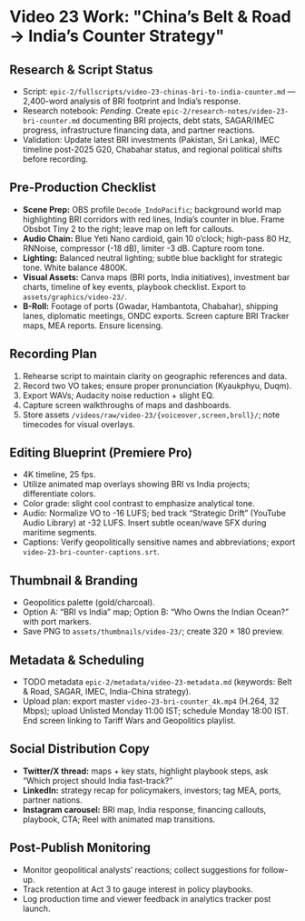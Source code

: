 # Video 23 Work: "China’s Belt & Road → India’s Counter Strategy"

## Research & Script Status
- Script: `epic-2/fullscripts/video-23-chinas-bri-to-india-counter.md` — 2,400-word analysis of BRI footprint and India’s response.
- Research notebook: _Pending_. Create `epic-2/research-notes/video-23-bri-counter.md` documenting BRI projects, debt stats, SAGAR/IMEC progress, infrastructure financing data, and partner reactions.
- Validation: Update latest BRI investments (Pakistan, Sri Lanka), IMEC timeline post-2025 G20, Chabahar status, and regional political shifts before recording.

## Pre-Production Checklist
- **Scene Prep:** OBS profile `Decode_IndoPacific`; background world map highlighting BRI corridors with red lines, India’s counter in blue. Frame Obsbot Tiny 2 to the right; leave map on left for callouts.
- **Audio Chain:** Blue Yeti Nano cardioid, gain 10 o’clock; high-pass 80 Hz, RNNoise, compressor (-18 dB), limiter -3 dB. Capture room tone.
- **Lighting:** Balanced neutral lighting; subtle blue backlight for strategic tone. White balance 4800K.
- **Visual Assets:** Canva maps (BRI ports, India initiatives), investment bar charts, timeline of key events, playbook checklist. Export to `assets/graphics/video-23/`.
- **B-Roll:** Footage of ports (Gwadar, Hambantota, Chabahar), shipping lanes, diplomatic meetings, ONDC exports. Screen capture BRI Tracker maps, MEA reports. Ensure licensing.

## Recording Plan
1. Rehearse script to maintain clarity on geographic references and data.  
2. Record two VO takes; ensure proper pronunciation (Kyaukphyu, Duqm).  
3. Export WAVs; Audacity noise reduction + slight EQ.  
4. Capture screen walkthroughs of maps and dashboards.  
5. Store assets `/videos/raw/video-23/{voiceover,screen,broll}/`; note timecodes for visual overlays.

## Editing Blueprint (Premiere Pro)
- 4K timeline, 25 fps.  
- Utilize animated map overlays showing BRI vs India projects; differentiate colors.  
- Color grade: slight cool contrast to emphasize analytical tone.  
- Audio: Normalize VO to -16 LUFS; bed track “Strategic Drift” (YouTube Audio Library) at -32 LUFS. Insert subtle ocean/wave SFX during maritime segments.  
- Captions: Verify geopolitically sensitive names and abbreviations; export `video-23-bri-counter-captions.srt`.

## Thumbnail & Branding
- Geopolitics palette (gold/charcoal).  
- Option A: “BRI vs India” map; Option B: “Who Owns the Indian Ocean?” with port markers.  
- Save PNG to `assets/thumbnails/video-23/`; create 320 × 180 preview.

## Metadata & Scheduling
- TODO metadata `epic-2/metadata/video-23-metadata.md` (keywords: Belt & Road, SAGAR, IMEC, India-China strategy).  
- Upload plan: export master `video-23-bri-counter_4k.mp4` (H.264, 32 Mbps); upload Unlisted Monday 11:00 IST; schedule Monday 18:00 IST. End screen linking to Tariff Wars and Geopolitics playlist.

## Social Distribution Copy
- **Twitter/X thread:** maps + key stats, highlight playbook steps, ask “Which project should India fast-track?”  
- **LinkedIn:** strategy recap for policymakers, investors; tag MEA, ports, partner nations.  
- **Instagram carousel:** BRI map, India response, financing callouts, playbook, CTA; Reel with animated map transitions.

## Post-Publish Monitoring
- Monitor geopolitical analysts’ reactions; collect suggestions for follow-up.  
- Track retention at Act 3 to gauge interest in policy playbooks.  
- Log production time and viewer feedback in analytics tracker post launch.
